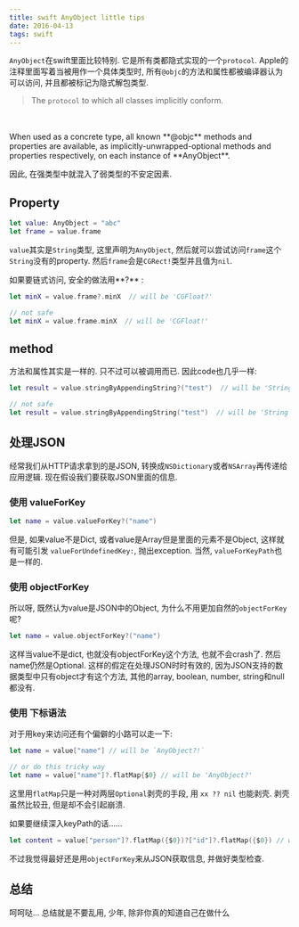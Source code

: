 ```yaml
---
title: swift AnyObject little tips
date: 2016-04-13
tags: swift
---
```


`AnyObject`在swift里面比较特别. 它是所有类都隐式实现的一个`protocol`. Apple的注释里面写着当被用作一个具体类型时, 
所有`@objc`的方法和属性都被编译器认为可以访问, 并且都被标记为隐式解包类型. 

<!-- more -->

> The `protocol` to which all classes implicitly conform.
  <br/>
  <br/>
  When used as a concrete type, all known **@objc** methods and
  properties are available, as implicitly-unwrapped-optional methods
  and properties respectively, on each instance of **AnyObject**. 

因此, 在强类型中就混入了弱类型的不安定因素.

## Property

```swift
let value: AnyObject = "abc"
let frame = value.frame
```

`value`其实是`String`类型, 这里声明为`AnyObject`, 然后就可以尝试访问`frame`这个`String`没有的property. 然后`frame`会是`CGRect!`类型并且值为`nil`.

如果要链式访问, 安全的做法用**?** :
```swift
let minX = value.frame?.minX  // will be 'CGFloat?'

// not safe
let minX = value.frame.minX  // will be 'CGFloat!'
```

## method

方法和属性其实是一样的. 只不过可以被调用而已. 因此code也几乎一样:
```swift
let result = value.stringByAppendingString?("test")  // will be 'String?'

// not safe
let result = value.stringByAppendingString("test")  // will be 'String'
```

## 处理JSON

经常我们从HTTP请求拿到的是JSON, 转换成`NSDictionary`或者`NSArray`再传递给应用逻辑. 现在假设我们要获取JSON里面的信息.

### 使用 valueForKey 

```swift
let name = value.valueForKey?("name")
```

但是, 如果value不是Dict, 或者value是Array但是里面的元素不是Object, 这样就有可能引发 `valueForUndefinedKey:`, 抛出exception. 当然, `valueForKeyPath`也是一样的. 

### 使用 objectForKey

所以呀, 既然认为value是JSON中的Object, 为什么不用更加自然的`objectForKey`呢? 
```swift
let name = value.objectForKey?("name")
```
这样当value不是dict, 也就没有objectForKey这个方法, 也就不会crash了. 然后name仍然是Optional. 
这样的假定在处理JSON时时有效的, 因为JSON支持的数据类型中只有object才有这个方法, 其他的array, boolean, number, string和null都没有.

### 使用 下标语法

对于用key来访问还有个偏僻的小路可以走一下:

```swift
let name = value["name"] // will be `AnyObject?!`

// or do this tricky way
let name = value["name"]?.flatMap{$0} // will be 'AnyObject?'
```

这里用`flatMap`只是一种对两层`Optional`剥壳的手段, 用 `xx ?? nil` 也能剥壳. 剥壳虽然比较丑, 但是却不会引起崩溃.

如果要继续深入keyPath的话......
```swift
let content = value["person"]?.flatMap({$0})?["id"]?.flatMap({$0}) // will be 'AnyObject?'
```

不过我觉得最好还是用`objectForKey`来从JSON获取信息, 并做好类型检查.


## 总结
呵呵哒... 总结就是不要乱用, 少年, 除非你真的知道自己在做什么
